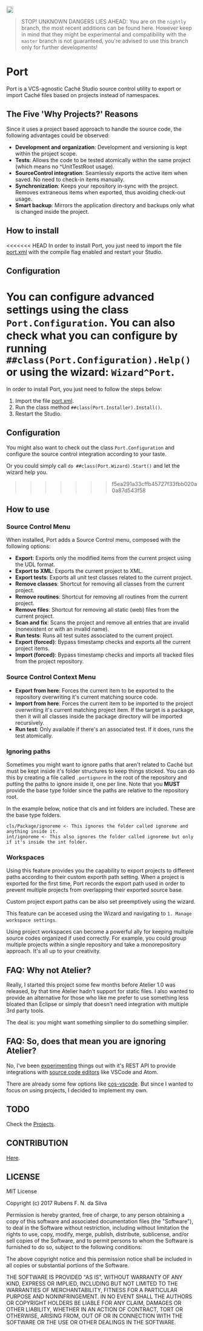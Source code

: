 <p>
    <img src="https://img.shields.io/badge/Port-enabled-green.svg" height="18">
</p>

> STOP! UNKNOWN DANGERS LIES AHEAD: You are on the `nightly` branch, the most recent additions can be found here. However keep in mind that they might be experimental and compatibility with the `master` branch is not guaranteed, you're advised to use this branch only for further developments!

# Port

Port is a VCS-agnostic Caché Studio source control utility to export or import Caché files based on projects instead of namespaces.

## The Five 'Why Projects?' Reasons

Since it uses a project based approach to handle the source code, the following advantages could be observed:

* **Development and organization**: Development and versioning is kept within the project scope.
* **Tests**: Allows the code to be tested atomically within the same project (which means no ^UnitTestRoot usage).
* **SourceControl integration**: Seamlessly exports the active item when saved. No need to check-in items manually.
* **Synchronization**: Keeps your repository in-sync with the project. Removes extraneous items when exported, thus avoiding check-out usage.
* **Smart backup**: Mirrors the application directory and backups only what is changed inside the project.

## How to install

<<<<<<< HEAD
In order to install Port, you just need to import the file [port.xml](https://github.com/rfns/port/blob/master/port.xml) with the compile flag enabled and restart your Studio.

## Configuration

You can configure advanced settings using the class `Port.Configuration`. You can also check what you can configure by running `##class(Port.Configuration).Help()` or using the wizard: `Wizard^Port`.
=======
In order to install Port, you just need to follow the steps below:

1. Import the file [port.xml](https://github.com/rfns/port/blob/master/port.xml).
2. Run the class method ``##class(Port.Installer).Install()``.
3. Restart the Studio.

## Configuration

You might also want to check out the class ``Port.Configuration`` and configure
the source control integration according to your taste.

Or you could simply call `do ##class(Port.Wizard).Start()` and let the wizard help you.
>>>>>>> f5ea291a33cffb45727f33fbb020a0a87d543f58

## How to use

### Source Control Menu

When installed, Port adds a Source Control menu, composed with the following options:

* __Export__: Exports only the modified items from the current project using the UDL format.
* __Export to XML__: Exports the current project to XML.
* __Export tests__: Exports all unit test classes related to the current project.
* __Remove classes__: Shortcut for removing all classes from the current project.
* __Remove routines__: Shortcut for removing all routines from the current project.
* __Remove files__: Shortcut for removing all static (web) files from the current project.
* __Scan and fix__: Scans the project and remove all entries that are invalid (nonexistent or with an invalid name).
* __Run tests__: Runs all test suites associated to the current project.
* __Export (forced)__: Bypass timestamp checks and exports all the current project items.
* __Import (forced)__: Bypass timestamp checks and imports all tracked files from the project repository.

### Source Control Context Menu

* __Export from here__: Forces the current item to be exported to the repository overwriting it's current matching source code.
* __Import from here__: Forces the current item to be imported to the project overwriting it's current matching project item. If the target is a package, then it will all classes inside the package directory will be imported recursively.
* __Run test__: Only available if there's an associated test. If it does, runs the test atomically.

### Ignoring paths

Sometimes you might want to ignore paths that aren't related to Caché but must be kept inside it's folder structures to keep things
sticked. You can do this by creating a file called `.portignore` in the root of the repository and putting the paths to ignore
inside it, one per line. Note that you __MUST__ provide the base type folder since the paths are relative to the repository root.

In the example below, notice that cls and int folders are included. These are the base type folders.

```
cls/Package/ignoreme <- This ignores the folder called ignoreme and anything inside it.
int/ignoreme <- This also ignores the folder called ignoreme but only if it's inside the int folder.
```

### Workspaces

Using this feature provides you the capability to export projects to different paths according to their custom exporth path setting. When a project is exported for the first time, Port records the export path used in order to prevent multiple projects from overlapping their exported source base.

Custom project export paths can be also set preemptively using the wizard.

This feature can be accesed using the Wizard and navigating to `1. Manage workspace settings`.

Using project workspaces can become a powerful ally for keeping multiple source codes organized if used correctly. For example, you could group multiple projects within a single repository and take a monorepository approach. It's all up to your creativity.

## FAQ: Why not Atelier?

Really, I started this project some few months before Atelier 1.0 was released, by that time Atelier hadn't support for static files.
I also wanted to provide an alternative for those who like me prefer to use something less bloated than Eclipse or simply that doesn't need integration with multiple 3rd party tools.

The deal is: you might want something simplier to do something simplier.

## FAQ: So, does that mean you are ignoring Atelier?

No, I've been [experimenting](https://github.com/rfns/port/blob/master/cls/Port/REST/API.cls) things out with it's REST API to provide integrations with [source code editors](https://en.wikipedia.org/wiki/Source_code_editor) like VSCode and Atom.

There are already some few options like [cos-vscode](https://github.com/doublefint/cos-vscode). But since I wanted to focus on using projects, I decided to implement my own.

## TODO

Check the [Projects](https://github.com/rfns/port/projects).

## CONTRIBUTION

[Here](https://github.com/rfns/port/blob/master/CONTRIBUTING.md).

## LICENSE

MIT License

Copyright (c) 2017 Rubens F. N. da Silva

Permission is hereby granted, free of charge, to any person obtaining a copy
of this software and associated documentation files (the "Software"), to deal
in the Software without restriction, including without limitation the rights
to use, copy, modify, merge, publish, distribute, sublicense, and/or sell
copies of the Software, and to permit persons to whom the Software is
furnished to do so, subject to the following conditions:

The above copyright notice and this permission notice shall be included in all
copies or substantial portions of the Software.

THE SOFTWARE IS PROVIDED "AS IS", WITHOUT WARRANTY OF ANY KIND, EXPRESS OR
IMPLIED, INCLUDING BUT NOT LIMITED TO THE WARRANTIES OF MERCHANTABILITY,
FITNESS FOR A PARTICULAR PURPOSE AND NONINFRINGEMENT. IN NO EVENT SHALL THE
AUTHORS OR COPYRIGHT HOLDERS BE LIABLE FOR ANY CLAIM, DAMAGES OR OTHER
LIABILITY, WHETHER IN AN ACTION OF CONTRACT, TORT OR OTHERWISE, ARISING FROM,
OUT OF OR IN CONNECTION WITH THE SOFTWARE OR THE USE OR OTHER DEALINGS IN THE
SOFTWARE.






